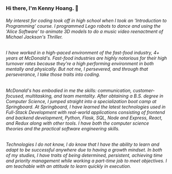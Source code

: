 ### <bold>Hi there, I'm Kenny Hoang.</bold> 👋

###### My interest for coding took off in high school when I took an 'Introduction to Programming' course. I programmed Lego robots to dance and using the 'Alice Software' to animate 3D models to do a music video reenactment of Michael Jackson's Thriller.

###### I have worked in a high-paced environment of the fast-food industry, 4+ years at McDonald's. Fast-food industries are highly notorious for their high turnover rates because they're a high performing environment in both mentally and physically. But not me, I persevered, and through that perseverance, I take those traits into coding.

###### McDonald's has embodied in me the skills: communication, customer-focused, multitasking, and team mentality. After obtaining a B.S. degree in Computer Science, I jumped straight into a specialization boot camp at Springboard. At Springboard, I have learned the latest technologies used in Full-Stack Development with real-world applications consisting of frontend and backend development, Python, Flask, SQL, Node and Express, React, and Redux along with other tools. I have both the computer science theories and the practical software engineering skills.

###### Technologies I do not know, I do know that I have the ability to learn and adapt to be successful anywhere due to having a growth mindset. In both of my studies, I have traits of being determined, persistent, achieving time and priority management while working a part-time job to meet objectives. I am teachable with an attitude to learn quickly in execution. </code>


<!--
**KennyHoang-CS/KennyHoang-CS** is a ✨ _special_ ✨ repository because its `README.md` (this file) appears on your GitHub profile.

Here are some ideas to get you started:

- 🔭 I’m currently working on ...
- 🌱 I’m currently learning ...
- 👯 I’m looking to collaborate on ...
- 🤔 I’m looking for help with ...
- 💬 Ask me about ...
- 📫 How to reach me: ...
- 😄 Pronouns: ...
- ⚡ Fun fact: ...
-->
